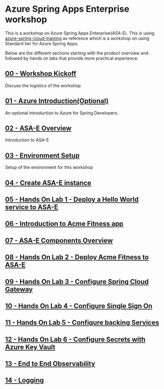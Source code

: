 # Azure Spring Apps Enterprise workshop

This is a workshop on Azure Spring Apps Enterprise(ASA-E). This is using [azure-spring-cloud-training](https://github.com/microsoft/azure-spring-cloud-training) as reference which is a workshop on using Standard tier for Azure Spring Apps.

Below are the different sections starting with the product overview and followed by hands on labs that provide more practical experience. 

## [00 - Workshop Kickoff](00-workshop-kickoff/README.md)
Discuss the logistics of the workshop

## [01 - Azure Introduction(Optional)](01-azure-introduction/README.md)
An optional introduction to Azure for Spring Developers.

## [02 - ASA-E Overview](02-asa-e-overview/README.md)
Introduction to ASA-E

## [03 - Environment Setup](03-workshop-environment-setup/README.md)
Setup of the environment for this workshop

## [04 - Create ASA-E instance](04-create-asa-e-instance/README.md)

## [05 - Hands On Lab 1 - Deploy a Hello World service to ASA-E](05-hol-1-hello-world-spring-boot-microservice/README.md)

## [06 - Introduction to Acme Fitness app](06-polyglot-microservices-app-acme-fitness/README.md)

## [07 - ASA-E Components Overview](07-asa-e-components-overview/README.md)

## [08 - Hands On Lab 2 - Deploy Acme Fitness to ASA-E](08-hol-2-deploy-acme-fitness/README.md)

## [09 - Hands On Lab 3 - Configure Spring Cloud Gateway](09-hol-3-configure-spring-cloud-gateway/README.md)

## [10 - Hands On Lab 4 - Configure Single Sign On](10-hol-4-configure-single-signon/README.md)

## [11 - Hands On Lab 5 - Configure backing Services](11-hol-5-configure-backing-services/README.md)

## [12 - Hands On Lab 6 - Configure Secrets with Azure Key Vault](12-hol-6-secrets-handling-with-azure-keyvault/README.md)

## [13 - End to End Observability](13-end-to-end-observability/README.md)

## [14 - Logging](14-logging/README.md)

